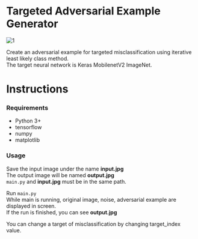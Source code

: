 # Targeted Adversarial Example Generator

![1](https://user-images.githubusercontent.com/48395704/91305142-8f8b0080-e7e5-11ea-9913-7bae83dd9646.JPG)

Create an adversarial example for targeted misclassification using iterative least likely class method.  
The target neural network is Keras MobilenetV2 ImageNet.  


# Instructions 
### Requirements   
- Python 3+
- tensorflow
- numpy
- matplotlib

### Usage
Save the input image under the name **input.jpg**  
The output image will be named **output.jpg**  
<code>main.py</code> and **input.jpg** must be in the same path.  
  
Run <code>main.py</code>  
While main is running, original image, noise, adversarial example are displayed in screen.  
If the run is finished, you can see **output.jpg**  
  
You can change a target of misclassification by changing target_index value.
